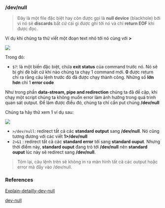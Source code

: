 ### /dev/null
> Đây là một file đặc biệt hay còn được gọi là **null device** (blackhole) bởi vì nó sẽ **discards** bất cứ cái gì được ghi tới nó và chỉ **return EOF** khi được đọc.

Ví dụ khi chúng ta thử viết một đoạn text nhỏ tới nó cùng với **>**

![](https://github.com/linhnt31/internship-2020/blob/linhnt-baocao-t1/LinhNT/Linux/dev-null/Images-dev-null/dev-null.PNG)

Trong đó: 
+ `$?`: là một biến đặc biệt, chứa **exit status** của command trước nó. Nó sẽ bị ghi đè bất cứ khi nào chúng ta chạy 1 command mới. **0** được return chỉ ra rằng câu lệnh trước đó đã được chạy thành công. Những số **lớn hơn** chỉ 1 **error code** 

Như trong phần **data-stream, pipe and redirection** chúng ta đã đề cập, khi chạy một script chúng ta không muốn error làm ảnh hưởng trong quá trình quan sát output. Để làm được điều đó, chúng ta chỉ cần put chúng **/dev/null** 

Chúng ta hãy thử xem 1 ví dụ sau: 

![](https://github.com/linhnt31/internship-2020/blob/linhnt-baocao-t1/LinhNT/Linux/dev-null/Images-dev-null/dev-null-tricks.PNG)

+ `>/dev/null`: redirect tất cả các **standard output** sang **/dev/null**. Nó cũng tương đương với các viết **1>/dev/null**
+ `2>&1` : redirect tất cả các **standard error** tới sang **standard ouput**. Nhưng thời điểm này, **standard ouput** đang trỏ tới **/dev/null** nên **standard ouput** lúc này sẽ redirect sang **/dev/null**.

> Tóm lại, câu lệnh trên sẽ không in ra màn hình tất cả các output hoặc error mà đẩy vào /dev/null.

### References
[Explain-detailly-dev-null](https://blog.cloud365.vn/shell/bash-shel-danh-cho-nguoi-moi-bat-dau-p2/)

[dev-null](https://medium.com/@codenameyau/step-by-step-breakdown-of-dev-null-a0f516f53158)

